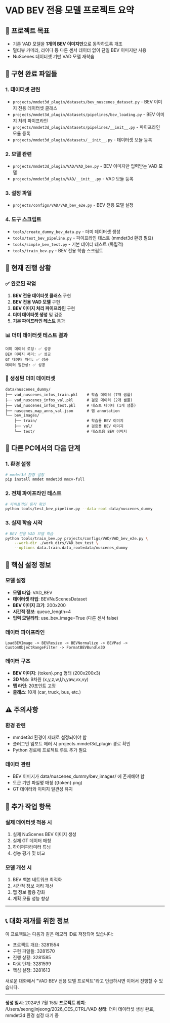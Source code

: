 # VAD BEV 전용 모델 프로젝트 요약

## 🎯 프로젝트 목표
- 기존 VAD 모델을 **1개의 BEV 이미지만**으로 동작하도록 개조
- 멀티뷰 카메라, 라이다 등 다른 센서 데이터 없이 단일 BEV 이미지만 사용
- NuScenes 데이터셋 기반 VAD 모델 재학습

## 📁 구현 완료 파일들

### 1. 데이터셋 관련
- `projects/mmdet3d_plugin/datasets/bev_nuscenes_dataset.py` - BEV 이미지 전용 데이터셋 클래스
- `projects/mmdet3d_plugin/datasets/pipelines/bev_loading.py` - BEV 이미지 처리 파이프라인
- `projects/mmdet3d_plugin/datasets/pipelines/__init__.py` - 파이프라인 모듈 등록
- `projects/mmdet3d_plugin/datasets/__init__.py` - 데이터셋 모듈 등록

### 2. 모델 관련
- `projects/mmdet3d_plugin/VAD/VAD_bev.py` - BEV 이미지만 입력받는 VAD 모델
- `projects/mmdet3d_plugin/VAD/__init__.py` - VAD 모듈 등록

### 3. 설정 파일
- `projects/configs/VAD/VAD_bev_e2e.py` - BEV 전용 모델 설정

### 4. 도구 스크립트
- `tools/create_dummy_bev_data.py` - 더미 데이터셋 생성
- `tools/test_bev_pipeline.py` - 파이프라인 테스트 (mmdet3d 환경 필요)
- `tools/simple_bev_test.py` - 기본 데이터 테스트 (독립적)
- `tools/train_bev.py` - BEV 전용 학습 스크립트

## 🏁 현재 진행 상황

### ✅ 완료된 작업
1. **BEV 전용 데이터셋 클래스** 구현
2. **BEV 전용 VAD 모델** 구현
3. **BEV 이미지 처리 파이프라인** 구현
4. **더미 데이터셋 생성** 및 검증
5. **기본 파이프라인 테스트** 통과

### 📊 더미 데이터셋 테스트 결과
```
더미 데이터 로딩: ✅ 성공
BEV 이미지 처리: ✅ 성공
GT 데이터 처리: ✅ 성공
데이터 일관성: ✅ 성공
```

### 📁 생성된 더미 데이터셋
```
data/nuscenes_dummy/
├── vad_nuscenes_infos_train.pkl    # 학습 데이터 (7개 샘플)
├── vad_nuscenes_infos_val.pkl      # 검증 데이터 (2개 샘플)
├── vad_nuscenes_infos_test.pkl     # 테스트 데이터 (1개 샘플)
├── nuscenes_map_anns_val.json      # 맵 annotation
└── bev_images/
    ├── train/                      # 학습용 BEV 이미지
    ├── val/                        # 검증용 BEV 이미지
    └── test/                       # 테스트용 BEV 이미지
```

## 🚀 다른 PC에서의 다음 단계

### 1. 환경 설정
```bash
# mmdet3d 환경 설정
pip install mmdet mmdet3d mmcv-full
```

### 2. 전체 파이프라인 테스트
```bash
# 파이프라인 동작 확인
python tools/test_bev_pipeline.py --data-root data/nuscenes_dummy
```

### 3. 실제 학습 시작
```bash
# BEV 전용 VAD 모델 학습
python tools/train_bev.py projects/configs/VAD/VAD_bev_e2e.py \
    --work-dir ./work_dirs/VAD_bev_test \
    --options data.train.data_root=data/nuscenes_dummy
```

## 🔧 핵심 설정 정보

### 모델 설정
- **모델 타입**: VAD_BEV
- **데이터셋 타입**: BEVNuScenesDataset
- **BEV 이미지 크기**: 200x200
- **시간적 정보**: queue_length=4
- **입력 모달리티**: use_bev_image=True (다른 센서 false)

### 데이터 파이프라인
```
LoadBEVImage -> BEVResize -> BEVNormalize -> BEVPad -> 
CustomObjectRangeFilter -> FormatBEVBundle3D
```

### 데이터 구조
- **BEV 이미지**: {token}.png 형태 (200x200x3)
- **3D 박스**: 9차원 (x,y,z,w,l,h,yaw,vx,vy)
- **맵 라인**: 20포인트 고정
- **클래스**: 10개 (car, truck, bus, etc.)

## ⚠️ 주의사항

### 환경 관련
- mmdet3d 환경이 제대로 설정되어야 함
- 플러그인 임포트 에러 시 projects.mmdet3d_plugin 경로 확인
- Python 경로에 프로젝트 루트 추가 필요

### 데이터 관련
- BEV 이미지가 data/nuscenes_dummy/bev_images/ 에 존재해야 함
- 토큰 기반 파일명 매칭 ({token}.png)
- GT 데이터와 이미지 일관성 유지

## 📝 추가 작업 항목

### 실제 데이터셋 적용 시
1. 실제 NuScenes BEV 이미지 생성
2. 실제 GT 데이터 매칭
3. 하이퍼파라미터 튜닝
4. 성능 평가 및 비교

### 모델 개선 시
1. BEV 백본 네트워크 최적화
2. 시간적 정보 처리 개선
3. 맵 정보 활용 강화
4. 계획 모듈 성능 향상

---

## 📞 대화 재개를 위한 정보

이 프로젝트는 다음과 같은 메모리 ID로 저장되어 있습니다:
- 프로젝트 개요: 3281554
- 구현 파일들: 3281570  
- 진행 상황: 3281585
- 다음 단계: 3281599
- 핵심 설정: 3281613

새로운 대화에서 "VAD BEV 전용 모델 프로젝트"라고 언급하시면 이어서 진행할 수 있습니다.

---

**생성 일시**: 2024년 7월 15일
**프로젝트 위치**: /Users/seongjinjeong/2026_CES_CTRL/VAD
**상태**: 더미 데이터셋 생성 완료, mmdet3d 환경 설정 대기 중 